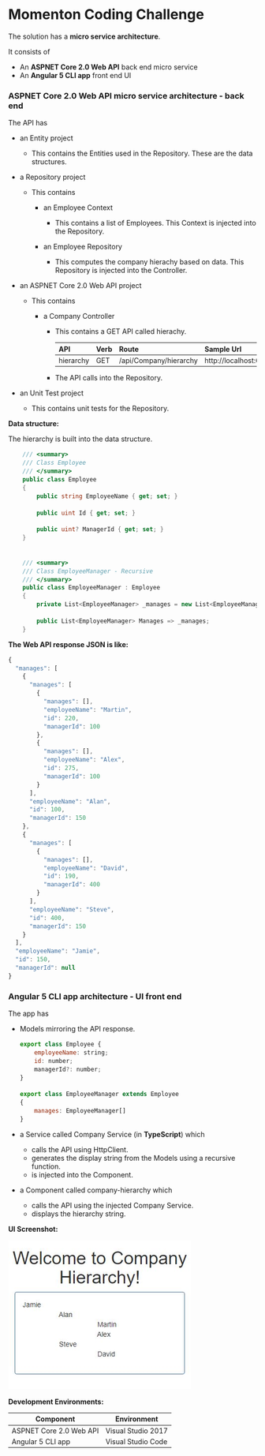 # Momenton Coding Challenge

The solution has a **micro service architecture**.

It consists of

*   An **ASPNET Core 2.0 Web API** back end micro service
*   An **Angular 5 CLI app** front end UI

### ASPNET Core 2.0 Web API micro service architecture - back end

The API has

*   an Entity project
    *   This contains the Entities used in the Repository. These are the data structures.

*   a Repository project
    *   This contains

        *   an Employee Context
            *   This contains a list of Employees. This Context is injected into the Repository.

        *   an Employee Repository
            *   This computes the company hierachy based on data. This Repository is injected into the Controller.

* an ASPNET Core 2.0 Web API project
    *   This contains
        
        *   a Company Controller
            *   This contains a GET API called hierachy.

                | API | Verb | Route | Sample Url |
                | ---------- | -------- | --------- | ----------- |
                | hierarchy | GET | /api/Company/hierarchy | http://localhost:64800/api/Company/hierarchy |

            *   The API calls into the Repository.                

*   an Unit Test project
    *   This contains unit tests for the Repository.  

**Data structure:**

The hierarchy is built into the data structure.

```cs
    /// <summary>
    /// Class Employee
    /// </summary>
    public class Employee
    {        
        public string EmployeeName { get; set; }

        public uint Id { get; set; }

        public uint? ManagerId { get; set; }        
    }


    /// <summary>
    /// Class EmployeeManager - Recursive
    /// </summary>
    public class EmployeeManager : Employee
    {
        private List<EmployeeManager> _manages = new List<EmployeeManager>();

        public List<EmployeeManager> Manages => _manages;        
    }
```

**The Web API response JSON is like:**

```javascript
{
  "manages": [
    {
      "manages": [
        {
          "manages": [],
          "employeeName": "Martin",
          "id": 220,
          "managerId": 100
        },
        {
          "manages": [],
          "employeeName": "Alex",
          "id": 275,
          "managerId": 100
        }
      ],
      "employeeName": "Alan",
      "id": 100,
      "managerId": 150
    },
    {
      "manages": [
        {
          "manages": [],
          "employeeName": "David",
          "id": 190,
          "managerId": 400
        }
      ],
      "employeeName": "Steve",
      "id": 400,
      "managerId": 150
    }
  ],
  "employeeName": "Jamie",
  "id": 150,
  "managerId": null
}
```

### Angular 5 CLI app architecture - UI front end

The app has

*   Models mirroring the API response.

    ```javascript
    export class Employee {        
        employeeName: string;
        id: number;
        managerId?: number;        
    }

    export class EmployeeManager extends Employee
    {
        manages: EmployeeManager[]        
    }
    ```

*   a Service called Company Service (in **TypeScript**) which
    
    *   calls the API using HttpClient.
    *   generates the display string from the Models using a recursive function.
    *   is injected into the Component.

*   a Component called company-hierarchy which

    *   calls the API using the injected Company Service.
    *   displays the hierarchy string.  


**UI Screenshot:**

![Screenshot](https://github.com/VeritasSoftware/MomentonCodingChallenge/blob/master/momenton.web/Screenshot.JPG)


**Development Environments:**

| Component | Environment |
| ------- | ------ |
| ASPNET Core 2.0 Web API | Visual Studio 2017 |
| Angular 5 CLI app | Visual Studio Code |